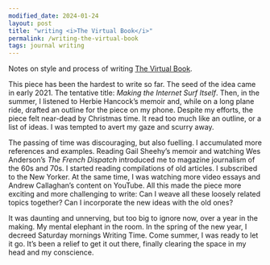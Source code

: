 ```yaml
---
modified_date: 2024-01-24
layout: post
title: "writing <i>The Virtual Book</i>"
permalink: /writing-the-virtual-book
tags: journal writing
---
```


Notes on style and process of writing [The Virtual Book](https://okjuan.medium.com/the-virtual-book-part-1-782ccd4cc360).
<!--more-->

This piece has been the hardest to write so far.
The seed of the idea came in early 2021.
The tentative title: _Making the Internet Surf Itself_.
Then, in the summer, I listened to Herbie Hancock’s memoir and, while on a long plane ride, drafted an outline for the piece on my phone.
Despite my efforts, the piece felt near-dead by Christmas time.
It read too much like an outline, or a list of ideas.
I was tempted to avert my gaze and scurry away.

The passing of time was discouraging, but also fuelling.
I accumulated more references and examples.
Reading Gail Sheehy’s memoir and watching Wes Anderson’s _The French Dispatch_ introduced me to magazine journalism of the 60s and 70s.
I started reading compilations of old articles.
I subscribed to the New Yorker.
At the same time, I was watching more video essays and Andrew Callaghan’s content on YouTube.
All this made the piece more exciting and more challenging to write: Can I weave all these loosely related topics together? Can I incorporate the new ideas with the old ones?

It was daunting and unnerving, but too big to ignore now, over a year in the making.
My mental elephant in the room.
In the spring of the new year, I decreed Saturday mornings Writing Time.
Come summer, I was ready to let it go.
It’s been a relief to get it out there, finally clearing the space in my head and my conscience.